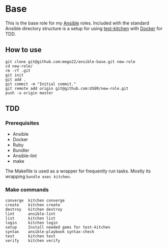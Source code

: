 Base
=========

This is the base role for my [Ansible](https://ansible.com) roles. Included with the standard Ansible directory structure is a setup for using [test-kitchen](http://kitchen.ci/) with [Docker](https://docker.com) for TDD.

How to use
----------

    git clone git@github.com:mego22/ansible-base.git new-role
    cd new-role/
    rm -rf .git
    git init
    git add .
    git commit -m "Initial commit."
    git remote add origin git@github.com:USER/new-role.git
    push -u origin master

TDD
---
### Prerequisites
* Ansible
* Docker
* Ruby
* Bundler
* Ansible-lint
* make

The Makefile is used as a wrapper for frequently run tasks. Mostly its wrapping `bundle exec kitchen`.

### Make commands
    converge  kitchen converge
    create    kitchen create
    destroy   kitchen destroy
    lint      ansible-lint
    list      kitchen list
    login     kitchen login
    setup     Install needed gems for test-kitchen
    syntax    ansible-playbook syntax-check
    test      kitchen test
    verify    kitchen verify
